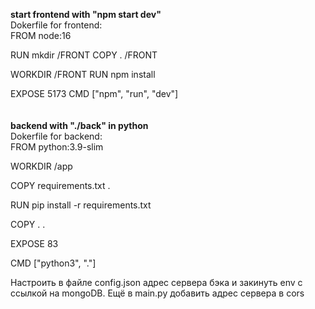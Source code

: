 **start frontend with "npm start dev"**\
Dokerfile for frontend:\
FROM node:16

RUN mkdir /FRONT
COPY . /FRONT

WORKDIR /FRONT
RUN npm install

EXPOSE 5173
CMD ["npm", "run", "dev"]
\
\
\
**backend with "./back" in python**\
Dokerfile for backend:\
FROM python:3.9-slim

WORKDIR /app

COPY requirements.txt .

RUN pip install -r requirements.txt

COPY . .

EXPOSE 83

CMD ["python3", "."]


Настроить в файле config.json адрес сервера бэка и закинуть env c ссылкой на mongoDB.
Ещё в main.py добавить адрес сервера в cors
